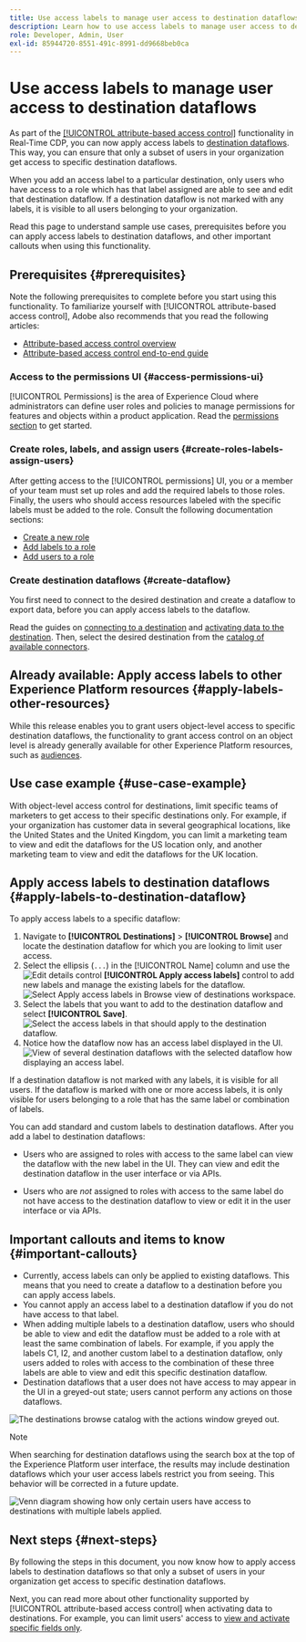 ```yaml
---
title: Use access labels to manage user access to destination dataflows
description: Learn how to use access labels to manage user access to destination dataflows so only a subset of users in your organization get access to specific destination dataflows.
role: Developer, Admin, User
exl-id: 85944720-8551-491c-8991-dd9668beb0ca
---
```

# Use access labels to manage user access to destination dataflows

As part of the [[!UICONTROL attribute-based access control]](overview.md) functionality in Real-Time CDP, you can now apply access labels to [destination dataflows](../../dataflows/ui/monitor-destinations.md). This way, you can ensure that only a subset of users in your organization get access to specific destination dataflows.

When you add an access label to a particular destination, only users who have access to a role which has that label assigned are able to see and edit that destination dataflow. If a destination dataflow is not marked with any labels, it is visible to all users belonging to your organization.

Read this page to understand sample use cases, prerequisites before you can apply access labels to destination dataflows, and other important callouts when using this functionality.

## Prerequisites {#prerequisites}

Note the following prerequisites to complete before you start using this functionality. To familiarize yourself with [!UICONTROL attribute-based access control], Adobe also recommends that you read the following articles:

* [Attribute-based access control overview](/help/access-control/abac/overview.md)
* [Attribute-based access control end-to-end guide](/help/access-control/abac/end-to-end-guide.md)

### Access to the permissions UI {#access-permissions-ui}

[!UICONTROL Permissions] is the area of Experience Cloud where administrators can define user roles and policies to manage permissions for features and objects within a product application. Read the [permissions section](/help/access-control/abac/end-to-end-guide.md#permissions) to get started.

### Create roles, labels, and assign users {#create-roles-labels-assign-users}

After getting access to the [!UICONTROL permissions] UI, you or a member of your team must set up roles and add the required labels to those roles. Finally, the users who should access resources labeled with the specific labels must be added to the role. Consult the following documentation sections:

* [Create a new role](/help/access-control/abac/ui/roles.md)
* [Add labels to a role](/help/access-control/abac/end-to-end-guide.md#label-roles)
* [Add users to a role](/help/access-control/ui/users.md)

### Create destination dataflows {#create-dataflow}

You first need to connect to the desired destination and create a dataflow to export data, before you can apply access labels to the dataflow.

Read the guides on [connecting to a destination](/help/destinations/ui/connect-destination.md) and [activating data to the destination](/help/destinations/ui/activation-overview.md). Then, select the desired destination from the [catalog of available connectors](/help/destinations/catalog/overview.md).

## Already available: Apply access labels to other Experience Platform resources {#apply-labels-other-resources}

While this release enables you to grant users object-level access to specific destination dataflows, the functionality to grant access control on an object level is already generally available for other Experience Platform resources, such as [audiences](/help/access-control/abac/end-to-end-guide.md#apply-labels-to-segments).

## Use case example {#use-case-example}

With object-level access control for destinations, limit specific teams of marketers to get access to their specific destinations only. For example, if your organization has customer data in several geographical locations, like the United States and the United Kingdom, you can limit a marketing team to view and edit the dataflows for the US location only, and another marketing team to view and edit the dataflows for the UK location.

## Apply access labels to destination dataflows {#apply-labels-to-destination-dataflow}

To apply access labels to a specific dataflow: 

1. Navigate to **[!UICONTROL Destinations]** > **[!UICONTROL Browse]** and locate the destination dataflow for which you are looking to limit user access. 
1. Select the ellipsis (`...`) in the [!UICONTROL Name] column and use the ![Edit details control](/help/images/icons/key.png) **[!UICONTROL Apply access labels]** control to add new labels and manage the existing labels for the dataflow.
  ![Select Apply access labels in Browse view of destinations workspace.](/help/access-control/images/olac/apply-access-labels.png)
1. Select the labels that you want to add to the destination dataflow and select **[!UICONTROL Save]**.
  ![Select the access labels in that should apply to the destination dataflow.](/help/access-control/images/olac/view-access-labels.png)
1. Notice how the dataflow now has an access label displayed in the UI.
  ![View of several destination dataflows with the selected dataflow how displaying an access label.](/help/access-control/images/olac/dataflow-with-access-label.png)

If a destination dataflow is not marked with any labels, it is visible for all users. If the dataflow is marked with one or more access labels, it is only visible for users belonging to a role that has the same label or combination of labels.

You can add standard and custom labels to destination dataflows. After you add a label to destination dataflows:

* Users who are assigned to roles with access to the same label can view the dataflow with the new label in the UI. They can view and edit the destination dataflow in the user interface or via APIs.

* Users who are *not* assigned to roles with access to the same label do not have access to the destination dataflow to view or edit it in the user interface or via APIs.

## Important callouts and items to know {#important-callouts}

* Currently, access labels can only be applied to existing dataflows. This means that you need to create a dataflow to a destination before you can apply access labels.
* You cannot apply an access label to a destination dataflow if you do not have access to that label.
* When adding multiple labels to a destination dataflow, users who should be able to view and edit the dataflow must be added to a role with at least the same combination of labels. For example, if you apply the labels C1, I2, and another custom label to a destination dataflow, only users added to roles with access to the combination of these three labels are able to view and edit this specific destination dataflow.
* Destination dataflows that a user does not have access to may appear in the UI in a greyed-out state; users cannot perform any actions on those dataflows.

![The destinations browse catalog with the actions window greyed out.](../images/olac/destinations-greyed-edit.png)

>[!NOTE]
>
> When searching for destination dataflows using the search box at the top of the Experience Platform user interface, the results may include destination dataflows which your user access labels restrict you from seeing. This behavior will be corrected in a future update.

![Venn diagram showing how only certain users have access to destinations with multiple labels applied.](/help/access-control/images/olac/multiple-labels-venn.png)

## Next steps {#next-steps}

By following the steps in this document, you now know how to apply access labels to destination dataflows so that only a subset of users in your organization get access to specific destination dataflows.

Next, you can read more about other functionality supported by [!UICONTROL attribute-based access control] when activating data to destinations. For example, you can limit users' access to [view and activate specific fields only](/help/access-control/abac/overview.md#destinations).
